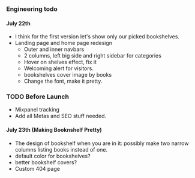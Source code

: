 ### Engineering todo

#### July 22th
- I think for the first version let's show only our picked bookshelves.
- Landing page and home page redesign
    - Outer and inner navbars
    - 2 columns, left big side and right sidebar for categories
    - Hover on shelves effect, fix it
    - Welcoming alert for visitors.
    - bookshelves cover image by books
    - Change the font, make it pretty.


### TODO Before Launch
- Mixpanel tracking
- Add all Metas and SEO stuff needed.


#### July 23th (Making Booknshelf Pretty)
 - The design of bookshelf when you are in it: possibly make two narrow columns listing books
instead of one.
- default color for bookshelves?
- better bookshelf covers?
- Custom 404 page